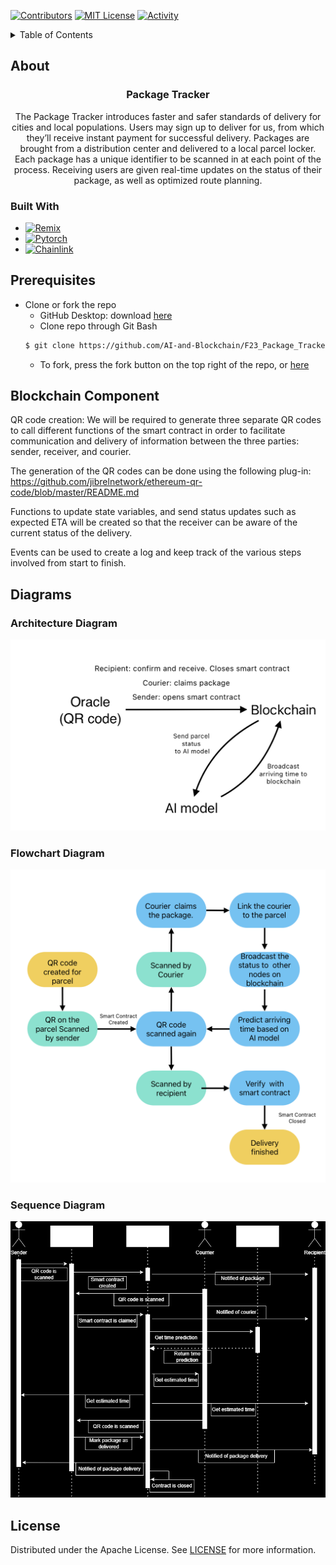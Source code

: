 <!-- PROJECT SHIELDS -->

[![Contributors][contributors-shield]][contributors-url]
[![MIT License][license-shield]][license-url]
[![Activity][activity-shield]][activity-url]
<!-- [![Stargazers][stars-shield]][stars-url] -->


<!-- TABLE OF CONTENTS -->
<details>
    <summary> Table of Contents </summary>
    <ol>
        <li>
            <a href="#about"> About the project</a>
            <ul>
                <li><a href="#built-with">Built With</a>
            </ul>
        </li>
        <li>
            <a href="#prerequisites"> Prerequisites</a>
        </li>
        <li>
            <a href="#blockchain"> Blockchain Component</a>
        </li>
        <li>
            <a href="#diagrams"> Diagrams</a>
        </li>
        <li>
            <a href="#license"> License</a>
        </li>
    </ol>
</details>


<!-- ABOUT THE PROJECT -->
## About
<div align="center">
<h3 align="center">Package Tracker</h3>
<p>
The Package Tracker introduces faster and safer standards of delivery for cities and local populations. Users may sign up to deliver for us, from which they’ll receive instant payment for successful delivery. Packages are brought from a distribution center and delivered to a local parcel locker. Each package has a unique identifier to be scanned in at each point of the process. Receiving users are given real-time updates on the status of their package, as well as optimized route planning. 

</P>
</div>

### Built With

* [![Remix][Remix]][Remix-url]
* [![Pytorch][Pytorch]][Pytorch-url]
* [![Chainlink][Chainlink]][Chainlink-url]


<!-- Getting Started -->
## Prerequisites
 * Clone or fork the repo
    * GitHub Desktop: download [here](https://desktop.github.com/)
    * Clone repo through Git Bash
    ```sh
    $ git clone https://github.com/AI-and-Blockchain/F23_Package_Tracker
    ```
    * To fork, press the fork button on the top right of the repo, or [here](https:/github.com/AI-and-Blockchain/F23_Package_Tracker/fork)


## Blockchain Component

<p>
QR code creation: We will be required to generate three separate QR codes to call different functions of the smart contract in order to facilitate communication and delivery of information between the three parties: sender, receiver, and courier.

The generation of the QR codes can be done using the following plug-in: https://github.com/jibrelnetwork/ethereum-qr-code/blob/master/README.md

Functions to update state variables, and send status updates such as expected ETA will be created so that the receiver can be aware of the current status of the delivery.

Events can be used to create a log and keep track of the various steps involved from start to finish.
</P>

## Diagrams

### Architecture Diagram
![image](Assets/Architecture.png)

### Flowchart Diagram
![image](Assets/Flowchart.png)

### Sequence Diagram
![image](Assets/sequencediagram.png)

## License

Distributed under the Apache License. See [LICENSE](https://github.com/AI-and-Blockchain/F23_Package_Tracker/blob/main/LICENSE) for more information.

<!-- https://home.aveek.io/GitHub-Profile-Badges/ -->

<!-- LINKS & IMAGES -->
[contributors-shield]: https://img.shields.io/github/contributors/AI-and-Blockchain/F23_Package_Tracker.svg?style=for-the-badge
[contributors-url]: https://github.com/AI-and-Blockchain/F23_Package_Tracker/graphs/contributors
[forks-shield]: https://img.shields.io/github/forks/AI-and-Blockchain/F23_Package_Tracker.svg?style=for-the-badge
[forks-url]: https://github.com/AI-and-Blockchain/F23_Package_Tracker/network/members
[stars-shield]: https://img.shields.io/github/stars/AI-and-Blockchain/F23_Package_Tracker.svg?style=for-the-badge
[stars-url]: https://github.com/AI-and-Blockchain/F23_Package_Tracker/stargazers
[issues-shield]: https://img.shields.io/github/issues/AI-and-Blockchain/F23_Package_Tracker.svg?style=for-the-badge
[issues-url]:  https://github.com/AI-and-Blockchain/F23_Package_Tracker/issues
[license-shield]: https://img.shields.io/github/license/AI-and-Blockchain/F23_Package_Tracker.svg?style=for-the-badge
[license-url]: https://github.com/AI-and-Blockchain/F23_Package_Tracker/blob/master/LICENSE.txt

[activity-shield]: https://img.shields.io/github/last-commit/AI-and-Blockchain/F23_Package_Tracker?style=for-the-badge
[activity-url]: https://github.com/Zxhjlk/Accessible-Routes/activity



[Remix]: https://img.shields.io/badge/Remix-000000.svg?style=for-the-badge&logo=Remix&logoColor=white
[Remix-url]: https://remix.ethereum.org/

[Pytorch]: https://img.shields.io/badge/PyTorch-EE4C2C.svg?style=for-the-badge&logo=PyTorch&logoColor=white
[Pytorch-url]: https://pytorch.org/

[Chainlink]: https://img.shields.io/badge/Chainlink-375BD2.svg?style=for-the-badge&logo=Chainlink&logoColor=white
[Chainlink-url]: https://chain.link/